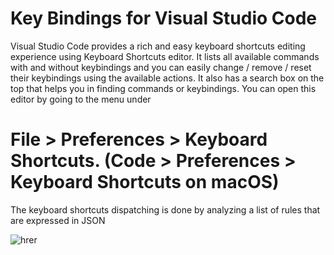 # Key Bindings for Visual Studio Code
Visual Studio Code provides a rich and easy keyboard shortcuts editing experience using Keyboard Shortcuts editor. It lists all available commands with and without keybindings and you can easily change / remove / reset their keybindings using the available actions. It also has a search box on the top that helps you in finding commands or keybindings. You can open this editor by going to the menu under 
# File > Preferences > Keyboard Shortcuts. (Code > Preferences > Keyboard Shortcuts on macOS)

The keyboard shortcuts dispatching is done by analyzing a list of rules that are expressed in JSON

![hrer](https://code.visualstudio.com/assets/docs/getstarted/keybinding/keyboard-shortcuts.gif)
